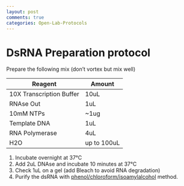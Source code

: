 ```yaml
---
layout: post
comments: true
categories: Open-Lab-Protocols
---
```


# DsRNA Preparation protocol


Prepare the following mix (don’t vortex but mix well)

| Reagent	    | Amount|
| ----------- | ----------- |
| 10X Transcription Buffer     | 10uL      |
|RNAse Out   | 1uL       |
|10mM NTPs   | ~1ug      |
|Template DNA  | 1uL       |
|RNA Polymerase  | 4uL      |
|H2O   |up to 100uL       |

1.	Incubate overnight at 37°C
2.	Add 2uL DNAse and incubate 10 minutes at 37°C
3.	Check 1uL on a gel (add Bleach to avoid RNA degradation)
4.	Purify the dsRNA with [phenol/chloroform/isoamylalcohol]() method.

	
	

	
	
	

